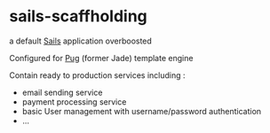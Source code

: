 # sails-scaffholding

a default [Sails](http://sailsjs.org) application overboosted

Configured for [Pug](https://pugjs.org) (former Jade) template engine

Contain ready to production services including :

- email sending service
- payment processing service
- basic User management with username/password authentication
- ...
